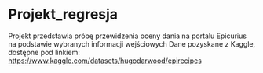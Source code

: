 # Projekt_regresja
Projekt przedstawia próbę przewidzenia oceny dania na portalu Epicurius na podstawie wybranych informacji wejściowych
Dane pozyskane z Kaggle, dostępne pod linkiem:
https://www.kaggle.com/datasets/hugodarwood/epirecipes
